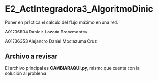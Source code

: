 # E2_ActIntegradora3_AlgoritmoDinic
Poner en práctica el cálculo del flujo máximo en una red.


A01736594 Daniela Lozada Bracamontes


A01736353 Alejandro Daniel Moctezuma Cruz



## Archivo a revisar

El archivo principal es **CAMBIARAQUI.py**, mismo que cuenta con la solución al problema.
